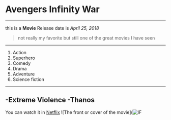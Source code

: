 # Avengers Infinity War
---
this is a **Movie**
Release date is *April 25, 2018*
> not really my favorite but still one of the great movies I have seen
---
1. Action
2. Superhero
3. Comedy
4. Drama
5. Adventure
6. Science fiction
---
-Extreme Violence
-Thanos
---
You can watch it in [Netflix](https://www.netflix.com/ph-en/)
![The front or cover of the movie](![IF](https://github.com/user-attachments/assets/9651159c-75b9-4fea-bccb-383c5ef9333d)


